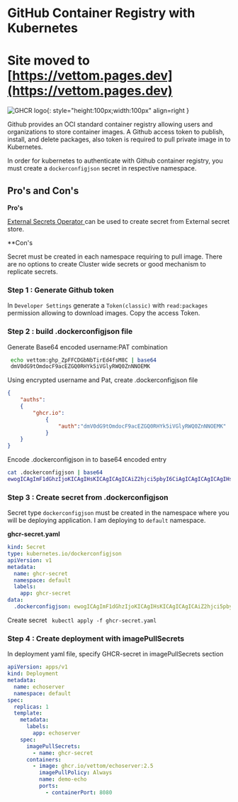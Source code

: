 # GitHub Container Registry with Kubernetes
# Site moved to [https://vettom.pages.dev](https://vettom.pages.dev)
![GHCR logo](https://vettom-images.s3.eu-west-1.amazonaws.com/generic/ghcr.png){: style="height:100px;width:100px" align=right }

Github provides an OCI standard container registry allowing users and organizations to store container images. A Github  access token to publish, install, and delete packages, also token is required to pull private image in to Kubernetes.

In order for kubernetes to authenticate with Github container registry, you must create a `dockerconfigjson` secret in respective namespace.

## Pro's and Con's
**Pro's**

[External Secrets Operator ](https://external-secrets.io/latest/guides/common-k8s-secret-types/) can be used to create secret from External secret store.

**Con's

Secret must be created in each namespace requiring to pull image. There are no options to create Cluster wide secrets or good mechanism to replicate secrets.

### Step 1 : Generate Github token
In `Developer Settings` generate a `Token(classic)` with `read:packages` permission allowing to download images. Copy the access Token.

### Step 2 : build .dockerconfigjson file
Generate Base64 encoded username:PAT combination
```bash
 echo vettom:ghp_ZpFFCDGbNbTirEd4fsM8C | base64
 dmV0dG9tOmdocF9acEZGQ0RHYk5iVGlyRWQ0ZnNNOEMK
```
Using encrypted username and Pat, create .dockerconfigjson file
```json
{
    "auths":
    {
        "ghcr.io":
            {
                "auth":"dmV0dG9tOmdocF9acEZGQ0RHYk5iVGlyRWQ0ZnNNOEMK"
            }
    }
}
```
Encode .dockerconfigjson in to base64 encoded entry
```bash
cat .dockerconfigjson | base64 
ewogICAgImF1dGhzIjoKICAgIHsKICAgICAgICAiZ2hjci5pbyI6CiAgICAgICAgICAgIHsKICAgICAgICAgICAgICAgICJhdXRoIjoiZG1WMGRHOXRPbWRvY0Y5YWNFWkdRMFJIWWs1aVZHbHlSV1EwWm5OTk9FTUsiCiAgICAgICAgICAgIH0KICAgIH0KfQo=
```

### Step 3 : Create secret from .dockerconfigjson
Secret type `dockerconfigjson` must be created in the namespace where you will be deploying application. I am deploying to `default` namespace.

**ghcr-secret.yaml**
```yaml
kind: Secret
type: kubernetes.io/dockerconfigjson
apiVersion: v1
metadata:
  name: ghcr-secret
  namespace: default
  labels:
    app: ghcr-secret
data:
  .dockerconfigjson: ewogICAgImF1dGhzIjoKICAgIHsKICAgICAgICAiZ2hjci5pbyI6CiAgICAgICAgICAgIHsKICAgICAgICAgICAgICAgICJhdXRoIjoiZG1WMGRHOXRPbWRvY0Y5YWNFWkdRMFJIWWs1aVZHbHlSV1EwWm5OTk9FTUsiCiAgICAgICAgICAgIH0KICAgIH0KfQo=
```
Create secret
` kubectl apply -f ghcr-secret.yaml`

### Step 4 : Create deployment with imagePullSecrets
In deployment yaml file, specify GHCR-secret in imagePullSecrets section
```yaml
apiVersion: apps/v1
kind: Deployment
metadata:
  name: echoserver
  namespace: default
spec:
  replicas: 1
  template:
    metadata:
      labels:
        app: echoserver
    spec:
      imagePullSecrets:
        - name: ghcr-secret
      containers:
        - image: ghcr.io/vettom/echoserver:2.5
          imagePullPolicy: Always
          name: demo-echo
          ports:
            - containerPort: 8080
```
